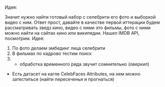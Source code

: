 Идея:

Значит нужно найти готовый набор с селебрити его фото и выборкой видео с ним. Ответ прост, давайте в качестве первой иттерации будем рассматривать зведз кино, видео с ними это фильмы, фото с ними можно найти на сайтах кино или википедии.
Нашел IMDB API, посмотрим. 
Идея:
1. По фото делаем эмбединг лица селебрити
2. В фильмах по кадрово тестим поиск
3. * обработка временного ряда звучит сомнительно (оверкил)

* Есть датасет на кагле CelebFaces Attributes, на нем можно затеститься (найти пересеченья и прогнаться)